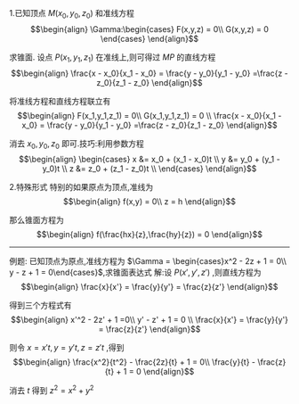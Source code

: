 1.已知顶点 $M(x_0,y_0,z_0)$ 和准线方程
$$\begin{align}
    \Gamma:\begin{cases}
        F(x,y,z) = 0\\
        G(x,y,z) = 0
    \end{cases}
\end{align}$$

求锥面.
设点 $P(x_1,y_1,z_1)$ 在准线上,则可得过 $MP$ 的直线方程
$$\begin{align}
    \frac{x - x_0}{x_1 - x_0} = \frac{y - y_0}{y_1 - y_0} =\frac{z - z_0}{z_1 - z_0}
\end{align}$$

将准线方程和直线方程联立有
$$\begin{align}
    F(x_1,y_1,z_1) = 0\\
    G(x_1,y_1,z_1) = 0 \\
    \frac{x - x_0}{x_1 - x_0} = \frac{y - y_0}{y_1 - y_0} =\frac{z - z_0}{z_1 - z_0}
\end{align}$$

消去 $x_0,y_0,z_0$ 即可.技巧:利用参数方程
$$\begin{align}
    \begin{cases}
        x &= x_0 + (x_1 - x_0)t \\
        y &= y_0 + (y_1 - y_0)t \\
        z &= z_0 + (z_1 - z_0)t \\
    \end{cases}
\end{align}$$


2.特殊形式
特别的如果原点为顶点,准线为
$$\begin{align}
    f(x,y) = 0\\
    z = h
\end{align}$$

那么锥面方程为
$$\begin{align}
    f(\frac{hx}{z},\frac{hy}{z}) = 0
\end{align}$$

---
例题:
已知顶点为原点,准线方程为 $\Gamma = \begin{cases}x^2 - 2z + 1 = 0\\ y - z + 1 = 0\end{cases}$,求锥面表达式
解:设 $P(x',y',z')$ ,则直线方程为
$$\begin{align}
    \frac{x}{x'} = \frac{y}{y'} = \frac{z}{z'}
\end{align}$$

得到三个方程式有
$$\begin{align}
    x'^2 - 2z' + 1 =0\\ 
    y' - z' + 1 = 0 \\
    \frac{x}{x'} = \frac{y}{y'} = \frac{z}{z'}
\end{align}$$

则令 $x = x't,y = y't,z = z't$ ,得到
$$\begin{align}
    \frac{x^2}{t^2} - \frac{2z}{t} + 1 = 0\\
    \frac{y}{t} - \frac{z}{t} + 1 = 0
\end{align}$$

消去 $t$ 得到 $z^2 = x^2 + y^2$